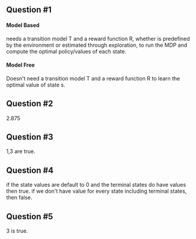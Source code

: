 ## Question #1
#### Model Based
needs a transition model T and a reward function R, whether is predefined by the environment or estimated through exploration, to run the MDP and compute the optimal policy/values of each state.

#### Model Free
Doesn't need a transition model T and a reward function R to learn the optimal value of state s.
## Question #2
2.875
## Question #3
1,3 are true.
## Question #4
if the state values are default to 0 and the terminal states do have values then true.
if we don't have value for every state including terminal states, then false.
## Question #5
3 is true.